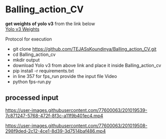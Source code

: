# Balling_action_CV

**get weights of yolo v3** from the link below </br>
[Yolo v3 Weights](https://drive.google.com/file/d/1RpPGfl2TAvTSt-WZyxxMo5W3VsmzlFH7/view?usp=sharing)

Protocol for execution
- git clone https://github.com/TEJASsKoundinya/Balling_action_CV.git
- cd Balling_action_cv
- mkdir output
- download Yolo v3 from above link and place it inside Balling_action_cv
- pip install -r requirements.txt
- in line 357 for fps_run provide the input file Video
- python fps-run.py

## processed input

https://user-images.githubusercontent.com/77600063/201019539-7c871247-5768-472f-8f3c-a11f9b401ec4.mp4


https://user-images.githubusercontent.com/77600063/201019508-298f9ded-2c12-4ce1-8d39-3d7514baf486.mp4

